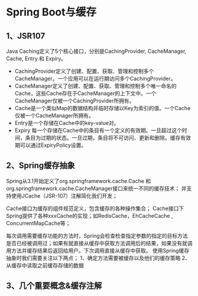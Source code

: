 # Spring Boot与缓存
## 1、JSR107
Java Caching定义了5个核心接口，分别是CachingProvider, CacheManager, Cache, Entry 和 Expiry。
- CachingProvider定义了创建、配置、获取、管理和控制多个CacheManager。一个应用可以在运行期访问多个CachingProvider。
- CacheManager定义了创建、配置、获取、管理和控制多个唯一命名的Cache，这些Cache存在于CacheManager的上下文中。一个CacheManager仅被一个CachingProvider所拥有。
- Cache是一个类似Map的数据结构并临时存储以Key为索引的值。一个Cache仅被一个CacheManager所拥有。
- Entry是一个存储在Cache中的key-value对。
- Expiry 每一个存储在Cache中的条目有一个定义的有效期。一旦超过这个时间，条目为过期的状态。一旦过期，条目将不可访问、更新和删除。缓存有效期可以通过ExpiryPolicy设置。
## 2、Spring缓存抽象
Spring从3.1开始定义了org.springframework.cache.Cache
和org.springframework.cache.CacheManager接口来统一不同的缓存技术；
并支持使用JCache（JSR-107）注解简化我们开发；

Cache接口为缓存的组件规范定义，包含缓存的各种操作集合；
Cache接口下Spring提供了各种xxxCache的实现；如RedisCache，EhCacheCache , ConcurrentMapCache等；

每次调用需要缓存功能的方法时，Spring会检查检查指定参数的指定的目标方法是否已经被调用过；如果有就直接从缓存中获取方法调用后的结果，如果没有就调用方法并缓存结果后返回给用户。下次调用直接从缓存中获取。
使用Spring缓存抽象时我们需要关注以下两点；
1、确定方法需要被缓存以及他们的缓存策略
2、从缓存中读取之前缓存存储的数据
## 3、几个重要概念&缓存注解
